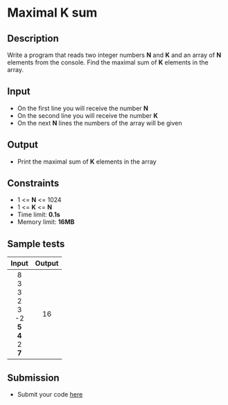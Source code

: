 # Maximal K sum

## Description
Write a program that reads two integer numbers **N** and **K** and an array of **N** elements from the console.
Find the maximal sum of **K** elements in the array.

## Input
- On the first line you will receive the number **N**
- On the second line you will receive the number **K**
- On the next **N** lines the numbers of the array will be given

## Output
- Print the maximal sum of **K** elements in the array

## Constraints
- 1 <= **N** <= 1024
- 1 <= **K** <= **N**
- Time limit: **0.1s**
- Memory limit: **16MB**

## Sample tests

| Input                                                       | Output |
|:-----------------------------------------------------------:|:------:|
| 8<br>3<br>3<br>2<br>3<br>-2<br>**5**<br>**4**<br>2<br>**7** | 16     |

## Submission
- Submit your code [here](http://bgcoder.com/Contests/Practice/Index/464#5)
